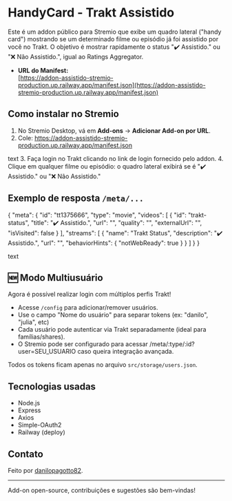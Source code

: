 # HandyCard - Trakt Assistido

Este é um addon público para Stremio que exibe um quadro lateral ("handy card") mostrando se um determinado filme ou episódio já foi assistido por você no Trakt. O objetivo é mostrar rapidamente o status "✔️ Assistido." ou "❌ Não Assistido.", igual ao Ratings Aggregator.

- **URL do Manifest:**  
  [https://addon-assistido-stremio-production.up.railway.app/manifest.json](https://addon-assistido-stremio-production.up.railway.app/manifest.json)

## Como instalar no Stremio

1. No Stremio Desktop, vá em **Add-ons** → **Adicionar Add-on por URL**.
2. Cole: 
https://addon-assistido-stremio-production.up.railway.app/manifest.json

text
3. Faça login no Trakt clicando no link de login fornecido pelo addon.
4. Clique em qualquer filme ou episódio: o quadro lateral exibirá se é "✔️ Assistido." ou "❌ Não Assistido."

## Exemplo de resposta `/meta/...`

{
"meta": {
"id": "tt1375666",
"type": "movie",
"videos": [
{
"id": "trakt-status",
"title": "✔️ Assistido.",
"url": "",
"quality": "",
"externalUrl": "",
"isVisited": false
}
],
"streams": [
{
"name": "Trakt Status",
"description": "✔️ Assistido.",
"url": "",
"behaviorHints": { "notWebReady": true }
}
]
}
}

text

## 🆕 Modo Multiusuário

Agora é possível realizar login com múltiplos perfis Trakt!

- Acesse `/config` para adicionar/remover usuários.
- Use o campo "Nome do usuário" para separar tokens (ex: "danilo", "julia", etc)
- Cada usuário pode autenticar via Trakt separadamente (ideal para famílias/shares).
- O Stremio pode ser configurado para acessar /meta/:type/:id?user=SEU_USUARIO caso queira integração avançada.

Todos os tokens ficam apenas no arquivo `src/storage/users.json`.

## Tecnologias usadas

- Node.js
- Express
- Axios
- Simple-OAuth2
- Railway (deploy)

## Contato

Feito por [danilopagotto82](https://github.com/danilopagotto82).

---

Add-on open-source, contribuições e sugestões são bem-vindas!
